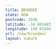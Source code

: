 ```yaml
---
title: BRUNDEE
state: NSW
postcode: 2540
latitude: -34.863483
longitude: 150.61644
url: /nsw/brundee/
layout: suburb
---
```

